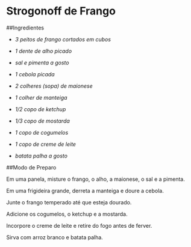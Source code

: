 # Strogonoff de Frango

##Ingredientes

- _3 peitos de frango cortados em cubos_

- _1 dente de alho picado_

- _sal e pimenta a gosto_

- _1 cebola picada_

- _2 colheres (sopa) de maionese_

- _1 colher de manteiga_

- _1/2 copo de ketchup_

- _1/3 copo de mostarda_

- _1 copo de cogumelos_

- _1 copo de creme de leite_

- _batata palha a gosto_

##Modo de Preparo

Em uma panela, misture o frango, o alho, a maionese, o sal e a pimenta.

Em uma frigideira grande, derreta a manteiga e doure a cebola.

Junte o frango temperado até que esteja dourado.

Adicione os cogumelos, o ketchup e a mostarda.

Incorpore o creme de leite e retire do fogo antes de ferver.

Sirva com arroz branco e batata palha.